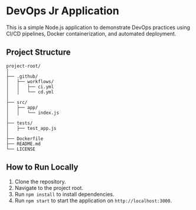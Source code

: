 
# DevOps Jr Application

This is a simple Node.js application to demonstrate DevOps practices using CI/CD pipelines, Docker containerization, and automated deployment.

## Project Structure
```
project-root/
│
├── .github/
│   ├── workflows/
│   │   ├── ci.yml
│   │   └── cd.yml
│
├── src/
│   ├── app/
│   │   └── index.js
│
├── tests/
│   ├── test_app.js
│
├── Dockerfile
├── README.md
└── LICENSE
```

## How to Run Locally
1. Clone the repository.
2. Navigate to the project root.
3. Run `npm install` to install dependencies.
4. Run `npm start` to start the application on `http://localhost:3000`.
